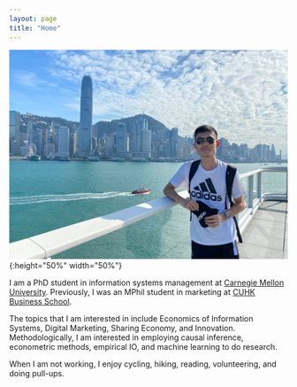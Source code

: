 ```yaml
---
layout: page
title: "Home"
---
```


![image](https://github.com/JingweiDai/jingweidai.github.io/blob/main/assets/JingweiDaiPic2InPNGFormat.png){:height="50%" width="50%"}

I am a PhD student in information systems management at [Carnegie Mellon University](https://www.cmu.edu/). Previously, I was an MPhil student in marketing at [CUHK Business School](https://www.bschool.cuhk.edu.hk/).

The topics that I am interested in include Economics of Information Systems, Digital Marketing, Sharing Economy, and Innovation. Methodologically, I am interested in employing causal inference, econometric methods, empirical IO, and machine learning to do research.

When I am not working, I enjoy cycling, hiking, reading, volunteering, and doing pull-ups.
